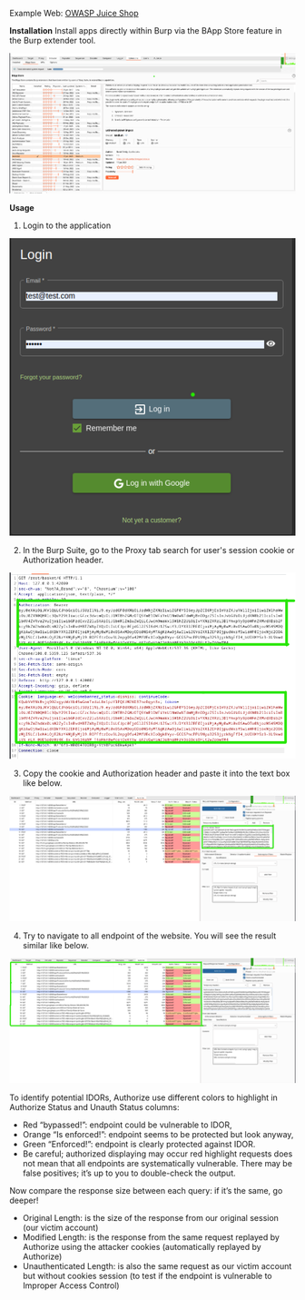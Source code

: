 Example Web: [OWASP Juice Shop](https://juice-shop.herokuapp.com/#/)

**Installation**
Install apps directly within Burp via the BApp Store feature in the Burp extender tool.

![](../img/20.png)

**Usage**

1. Login to the application

![](../img/21.png)

2. In the Burp Suite, go to the Proxy tab search for user's session cookie or Authorization header.

![](../img/22.png)

3. Copy the cookie and Authorization header and paste it into the text box like below.

![](../img/23.png)

4. Try to navigate to all endpoint of the website. You will see the result similar like below.

![](../img/24.png)

To identify potential IDORs, Authorize use different colors to highlight in Authorize Status and Unauth Status columns:  

-   Red “bypassed!”: endpoint could be vulnerable to IDOR,  
-   Orange “Is enforced!”: endpoint seems to be protected but look anyway,  
-   Green “Enforced!”: endpoint is clearly protected against IDOR. 
-   Be careful; authorized displaying may occur red highlight requests does not mean that all endpoints are systematically vulnerable. There may be false positives; it’s up to you to double-check the output.

Now compare the response size between each query: if it’s the same, go deeper!  

-   Original Length: is the size of the response from our original session (our victim account)  
-   Modified Length: is the response from the same request replayed by Authorize using the attacker cookies (automatically replayed by Authorize)  
-   Unauthenticated Length: is also the same request as our victim account but without cookies session (to test if the endpoint is vulnerable to Improper Access Control) 